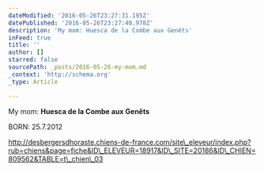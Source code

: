 ```yaml
---
dateModified: '2016-05-26T23:27:31.195Z'
datePublished: '2016-05-26T23:27:40.978Z'
description: 'My mom: Huesca de la Combe aux Genêts'
inFeed: true
title: ''
author: []
starred: false
sourcePath: _posts/2016-05-26-my-mom.md
_context: 'http://schema.org'
_type: Article

---
```

My mom: **Huesca de la Combe aux Genêts**

BORN: 25.7.2012

http://desbergersdhoraste.chiens-de-france.com/site\_eleveur/index.php?rub=chiens&page=fiche&ID\_ELEVEUR=18917&ID\_SITE=20186&ID\_CHIEN=809562&TABLE=t\_chien\_03